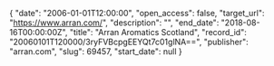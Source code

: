 {
  "date": "2006-01-01T12:00:00", 
  "open_access": false, 
  "target_url": "https://www.arran.com/", 
  "description": "", 
  "end_date": "2018-08-16T00:00:00Z", 
  "title": "Arran Aromatics Scotland", 
  "record_id": "20060101T120000/3ryFVBcpgEEYQt7c01glNA==", 
  "publisher": "arran.com", 
  "slug": 69457, 
  "start_date": null
}

